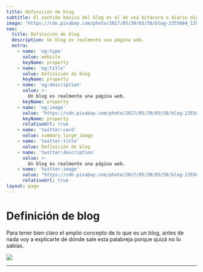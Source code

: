 ```yaml
---
title: Definición de blog
subtitle: El sentido básico del blog es el de una bitácora o diario digital donde se va «registrando» contenido de forma cronológica.
image: "https://cdn.pixabay.com/photo/2017/05/30/03/58/blog-2355684_1280.jpg"
seo:
  title: Definición de blog
  description: Un blog es realmente una página web.
  extra:
    - name: 'og:type'
      value: website
      keyName: property
    - name: 'og:title'
      value: Definición de blog
      keyName: property
    - name: 'og:description'
      value: >-
        Un blog es realmente una página web.
      keyName: property
    - name: 'og:image'
      value: "https://cdn.pixabay.com/photo/2017/05/30/03/58/blog-2355684_1280.jpg"
      keyName: property
      relativeUrl: true
    - name: 'twitter:card'
      value: summary_large_image
    - name: 'twitter:title'
      value: Definición de blog
    - name: 'twitter:description'
      value: >-
        Un blog es realmente una página web.
    - name: 'twitter:image'
      value: "https://cdn.pixabay.com/photo/2017/05/30/03/58/blog-2355684_1280.jpg"
      relativeUrl: true
layout: page
---
```


# Definición de blog

Para tener bien claro el amplio concepto de lo que es un blog, antes de nada voy a explicarte de dónde sale esta palabreja porque quizá no lo sabías.

<img src="https://cdn.pixabay.com/photo/2017/05/30/03/58/blog-2355684_1280.jpg">

<hr/>